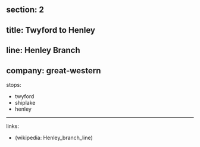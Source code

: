 section: 2
----
title: Twyford to Henley
----
line: Henley Branch
----
company: great-western
----
stops:
- twyford
- shiplake
- henley
----
links:
- (wikipedia: Henley_branch_line)
